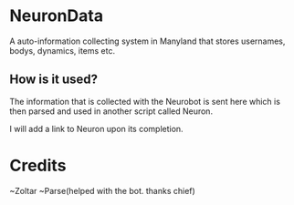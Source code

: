 <h1>NeuronData</h1>

<p>A auto-information collecting system in Manyland that stores usernames, bodys, dynamics, items etc.</p>

<h2>How is it used?</h2>

<p>The information that is collected with the Neurobot is sent here which is then parsed and used in another script called Neuron.</p>
<p>I will add a link to Neuron upon its completion.</p>

<h1>Credits</h1>

  ~Zoltar
  ~Parse(helped with the bot. thanks chief)
